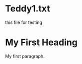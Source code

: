 # Teddy1.txt
this file for testing
<!DOCTYPE html>
<html>
<body>

<h1>My First Heading</h1>
<p>My first paragraph.</p>

</body>
</html>

